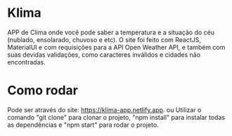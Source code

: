 # Klima
APP de Clima onde você pode saber a temperatura e a situação do céu (nublado, ensolarado, chuvoso e etc).
O site foi feito com ReactJS, MaterialUI e com requisições para a API Open Weather API, e também com suas devidas validações, como caracteres inválidos e cidades não encontradas.

# Como rodar
Pode ser através do site: https://klima-app.netlify.app.
ou
Utilizar o comando "git clone" para clonar o projeto, "npm install" para instalar todas as dependências e "npm start" para rodar o projeto.
